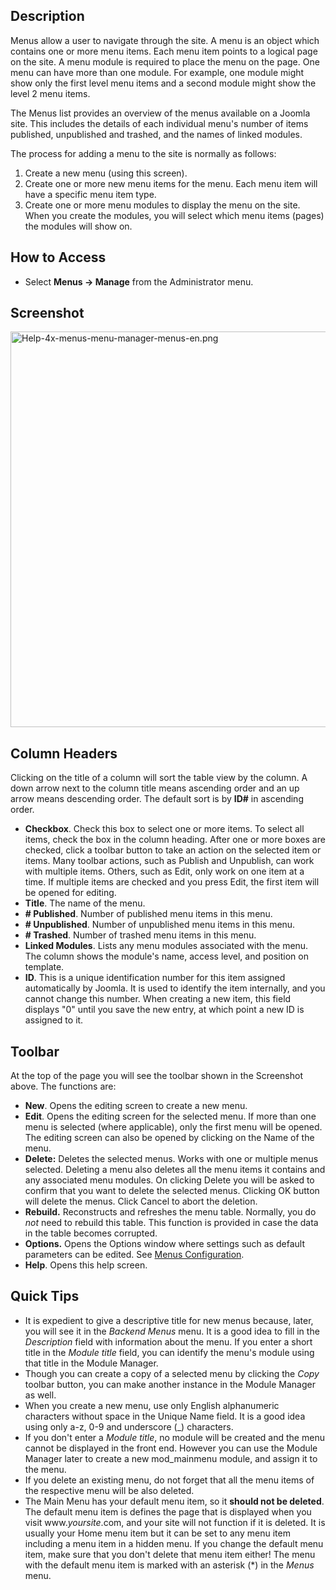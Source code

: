 <!-- Filename: Help4.x:Menus / Display title: Меню -->

## Description

Menus allow a user to navigate through the site. A menu is an object
which contains one or more menu items. Each menu item points to a
logical page on the site. A menu module is required to place the menu on
the page. One menu can have more than one module. For example, one
module might show only the first level menu items and a second module
might show the level 2 menu items.

The Menus list provides an overview of the menus available on a Joomla
site. This includes the details of each individual menu's number of
items published, unpublished and trashed, and the names of linked
modules.

The process for adding a menu to the site is normally as follows:

1.  Create a new menu (using this screen).
2.  Create one or more new menu items for the menu. Each menu item will
    have a specific menu item type.
3.  Create one or more menu modules to display the menu on the site.
    When you create the modules, you will select which menu items
    (pages) the modules will show on.

## How to Access

- Select **Menus → Manage** from the Administrator menu.

## Screenshot

<img
src="https://docs.joomla.org/images/0/00/Help-4x-menus-menu-manager-menus-en.png"
decoding="async" data-file-width="800" data-file-height="633"
width="800" height="633"
alt="Help-4x-menus-menu-manager-menus-en.png" />

## Column Headers

Clicking on the title of a column will sort the table view by the
column. A down arrow next to the column title means ascending order and
an up arrow means descending order. The default sort is by **ID#** in
ascending order.

- **Checkbox**. Check this box to select one or more items. To select
  all items, check the box in the column heading. After one or more
  boxes are checked, click a toolbar button to take an action on the
  selected item or items. Many toolbar actions, such as Publish and
  Unpublish, can work with multiple items. Others, such as Edit, only
  work on one item at a time. If multiple items are checked and you
  press Edit, the first item will be opened for editing.
- **Title**. The name of the menu.
- **\# Published**. Number of published menu items in this menu.
- **\# Unpublished**. Number of unpublished menu items in this menu.
- **\# Trashed**. Number of trashed menu items in this menu.
- **Linked Modules**. Lists any menu modules associated with the menu.
  The column shows the module's name, access level, and position on
  template.
- **ID**. This is a unique identification number for this item assigned
  automatically by Joomla. It is used to identify the item internally,
  and you cannot change this number. When creating a new item, this
  field displays "0" until you save the new entry, at which point a new
  ID is assigned to it.

## Toolbar

At the top of the page you will see the toolbar shown in the
Screenshot above. The functions are:

- **New**. Opens the editing screen to create a new menu.
- **Edit**. Opens the editing screen for the selected menu. If more than
  one menu is selected (where applicable), only the first menu will be
  opened. The editing screen can also be opened by clicking on the Name
  of the menu.
- **Delete:** Deletes the selected menus. Works with one or multiple
  menus selected. Deleting a menu also deletes all the menu items it
  contains and any associated menu modules. On clicking Delete you will
  be asked to confirm that you want to delete the selected menus.
  Clicking OK button will delete the menus. Click Cancel to abort the
  deletion.
- **Rebuild.** Reconstructs and refreshes the menu table. Normally, you
  do *not* need to rebuild this table. This function is provided in case
  the data in the table becomes corrupted.
- **Options.** Opens the Options window where settings such as default
  parameters can be edited. See [Menus
  Configuration](https://docs.joomla.org/Help4.x:Components_Menus_Configuration "Special:MyLanguage/Help4.x:Components Menus Configuration").
- **Help**. Opens this help screen.

## Quick Tips

- It is expedient to give a descriptive title for new menus because,
  later, you will see it in the *Backend Menus* menu. It is a good idea
  to fill in the *Description* field with information about the menu. If
  you enter a short title in the *Module title* field, you can identify
  the menu's module using that title in the Module Manager.
- Though you can create a copy of a selected menu by clicking the *Copy*
  toolbar button, you can make another instance in the Module Manager as
  well.
- When you create a new menu, use only English alphanumeric characters
  without space in the Unique Name field. It is a good idea using only
  a-z, 0-9 and underscore (\_) characters.
- If you don't enter a *Module title*, no module will be created and the
  menu cannot be displayed in the front end. However you can use the
  Module Manager later to create a new mod_mainmenu module, and assign
  it to the menu.
- If you delete an existing menu, do not forget that all the menu items
  of the respective menu will be also deleted.
- The Main Menu has your default menu item, so it **should not be
  deleted**. The default menu item is defines the page that is displayed
  when you visit www.*yoursite*.com, and your site will not function if
  it is deleted. It is usually your Home menu item but it can be set to
  any menu item including a menu item in a hidden menu. If you change
  the default menu item, make sure that you don't delete that menu item
  either! The menu with the default menu item is marked with an asterisk
  (\*) in the *Menus* menu.
